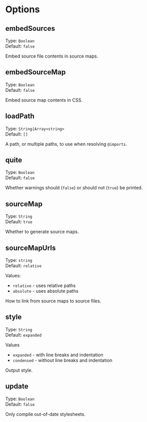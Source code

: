 # Options

## embedSources

Type: `Boolean`  
Default: `false`

Embed source file contents in source maps.


## embedSourceMap

Type: `Boolean`  
Default: `false`

Embed source map contents in CSS.


## loadPath

Type: `String|Array<string>`  
Default: `[]`

A path, or multiple paths, to use when resolving `@imports`.


## quite

Type: `Boolean`  
Default: `false`

Whether warnings should (`false`) or should not (`true`) be printed.

## sourceMap

Type: `String`  
Default: `true`

Whether to generate source maps.


## sourceMapUrls

Type: `string`  
Default: `relative`

Values:
- `relative` - uses relative paths
- `absolute` - uses absolute paths

How to link from source maps to source files.


## style

Type: `String`  
Default: `expanded`

Values
- `expanded` - with line breaks and indentation
- `condensed` - without line breaks and indentation

Output style.


## update

Type: `Boolean`  
Default: `false`

Only compile out-of-date stylesheets.

